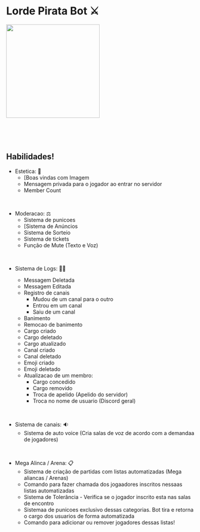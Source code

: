 # Lorde Pirata Bot :crossed_swords:

<img src="https://cdn.discordapp.com/attachments/833877363853885461/888259942384029716/imageonline-co-roundcorner.png" style="height: 250px; width:250px;"/>

&nbsp;

&nbsp;

## Habilidades!

* Estetica: :door: 
  - [Boas vindas com Imagem
  - Mensagem privada para o jogador ao entrar no servidor
  - Member Count
&nbsp;

&nbsp;
* Moderacao: :balance_scale:
  - Sistema de punicoes
  - [Sistema de Anúncios
  - Sistema de Sorteio
  - Sistema de tickets
  - Função de Mute (Texto e Voz)
&nbsp;

&nbsp;
* Sistema de Logs: :male_detective:

  - Messagem Deletada
  - Messagem Editada
  - Registro de canais
    -  Mudou de um canal para o outro
    -  Entrou em um canal
    -  Saiu de um canal
  - Banimento
  - Remocao de banimento
  - Cargo criado
  - Cargo deletado
  - Cargo atualizado
  - Canal criado
  - Canal deletado
  - Emoji criado
  - Emoji deletado
  - Atualizacao de um membro:
    - Cargo concedido
    - Cargo removido
    - Troca de apelido (Apelido do servidor)
    - Troca no nome de usuario (Discord geral)
&nbsp;

&nbsp;
* Sistema de canais: :sound:
  - Sistema de auto voice (Cria salas de voz de acordo com a demandaa de jogadores)
&nbsp;

&nbsp;
* Mega Alinca / Arena: :clipboard:
  - Sistema de criação de partidas com listas automatizadas (Mega aliancas / Arenas)
  - Comando para fazer chamada dos jogaadores inscritos nessaas listas automatizadas
  - Sistema de Tolerância - Verifica se o jogador inscrito esta nas salas de encontro
  - Sistemaa de punicoes exclusivo dessas categorias. Bot tira e retorna o cargo dos usuarios de forma automatizada
  - Comando para adicionar ou remover jogadores dessas listas!


